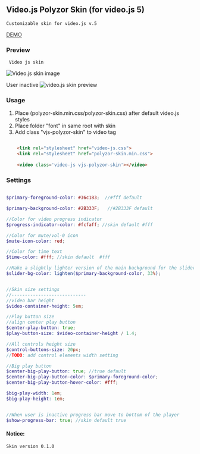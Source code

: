 ## Video.js Polyzor Skin (for video.js 5)
	Customizable skin for video.js v.5
[DEMO](http://codepen.io/enygmatik/pen/NGJWRY?editors=010)
### Preview
	 Video js skin
   ![Video.js skin image](http://s12.postimg.org/grhy59p4d/Screenshot_2015_11_17_16_19_53_copy.png)
   
   User inactive
   ![video.js skin preview](http://s12.postimg.org/hiaob1rhp/Screenshot_2015_11_17_16_20_15_copy.png)

### Usage
  1. Place (polyzor-skin.min.css/polyzor-skin.css) after default video.js styles
  2. Place folder "font" in same root with skin 
  3. Add class  "vjs-polyzor-skin" to video tag
```html

    <link rel="stylesheet" href="video-js.css">
    <link rel="stylesheet" href="polyzor-skin.min.css">
    
    <video class='video-js vjs-polyzor-skin'></video>

```

### Settings
```scss

$primary-foreground-color: #36c183;  //#fff default

$primary-background-color: #2B333F;   //#2B333F default

//Color for video progress indicator
$progress-indicator-color: #fcfaff; //skin default #fff

//Color for mute/vol-0 icon
$mute-icon-color: red;

//Color for time text
$time-color: #fff; //skin default  #fff

//Make a slightly lighter version of the main background for the slider background.
$slider-bg-color: lighten($primary-background-color, 33%);


//Skin size settings
//----------------------------
//video bar height
$video-container-height: 5em;

//Play button size
//align center play button
$center-play-button: true;
$play-button-size: $video-container-height / 1.4;

//All controls height size
$control-buttons-size: 20px;
//TODO: add control elements width setting

//Big play button
$center-big-play-button: true; //true default
$center-big-play-button-color: $primary-foreground-color;
$center-big-play-button-hover-color: #fff;

$big-play-width: 1em;
$big-play-height: 1em;


//When user is inactive progress bar move to bottom of the player
$show-progress-bar: true; //skin default true
```




#### Notice:
	Skin version 0.1.0
